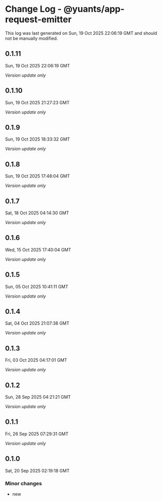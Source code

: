 # Change Log - @yuants/app-request-emitter

This log was last generated on Sun, 19 Oct 2025 22:06:19 GMT and should not be manually modified.

## 0.1.11
Sun, 19 Oct 2025 22:06:19 GMT

_Version update only_

## 0.1.10
Sun, 19 Oct 2025 21:27:23 GMT

_Version update only_

## 0.1.9
Sun, 19 Oct 2025 18:33:32 GMT

_Version update only_

## 0.1.8
Sun, 19 Oct 2025 17:48:04 GMT

_Version update only_

## 0.1.7
Sat, 18 Oct 2025 04:14:30 GMT

_Version update only_

## 0.1.6
Wed, 15 Oct 2025 17:40:04 GMT

_Version update only_

## 0.1.5
Sun, 05 Oct 2025 10:41:11 GMT

_Version update only_

## 0.1.4
Sat, 04 Oct 2025 21:07:38 GMT

_Version update only_

## 0.1.3
Fri, 03 Oct 2025 04:17:01 GMT

_Version update only_

## 0.1.2
Sun, 28 Sep 2025 04:21:21 GMT

_Version update only_

## 0.1.1
Fri, 26 Sep 2025 07:29:31 GMT

_Version update only_

## 0.1.0
Sat, 20 Sep 2025 02:19:18 GMT

### Minor changes

- new

